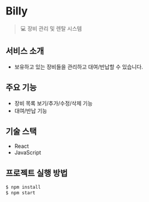 # Billy
> 💻 장비 관리 및 렌탈 시스템

## 서비스 소개
- 보유하고 있는 장비들을 관리하고 대여/반납할 수 있습니다.

## 주요 기능
- 장비 목록 보기/추가/수정/삭제 기능
- 대여/반납 기능

## 기술 스택
- React
- JavaScript

## 프로젝트 실행 방법
```bash
$ npm install
$ npm start
```